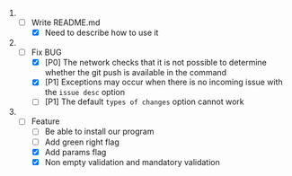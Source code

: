 1. - [ ] Write README.md
     - [x] Need to describe how to use it
2. - [ ] Fix BUG
     - [x] [P0] The network checks that it is not possible to determine whether the git push is available in the command
     - [x] [P1] Exceptions may occur when there is no incoming issue with the `issue desc` option
     - [ ] [P1] The default `types of changes` option cannot work
3. - [ ] Feature
        - [ ] Be able to install our program
        - [ ] Add green right flag
        - [x] Add params flag
        - [x] Non empty validation and mandatory validation
